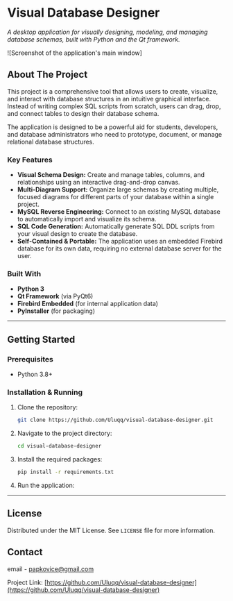 # Visual Database Designer

*A desktop application for visually designing, modeling, and managing database schemas, built with Python and the Qt framework.*

![Screenshot of the application's main window] <!-- TODO: Add a screenshot here later -->

## About The Project

This project is a comprehensive tool that allows users to create, visualize, and interact with database structures in an intuitive graphical interface. Instead of writing complex SQL scripts from scratch, users can drag, drop, and connect tables to design their database schema.

The application is designed to be a powerful aid for students, developers, and database administrators who need to prototype, document, or manage relational database structures.

### Key Features

*   **Visual Schema Design:** Create and manage tables, columns, and relationships using an interactive drag-and-drop canvas.
*   **Multi-Diagram Support:** Organize large schemas by creating multiple, focused diagrams for different parts of your database within a single project.
*   **MySQL Reverse Engineering:** Connect to an existing MySQL database to automatically import and visualize its schema.
*   **SQL Code Generation:** Automatically generate SQL DDL scripts from your visual design to create the database.
*   **Self-Contained & Portable:** The application uses an embedded Firebird database for its own data, requiring no external database server for the user.

### Built With

*   **Python 3**
*   **Qt Framework** (via PyQt6)
*   **Firebird Embedded** (for internal application data)
*   **PyInstaller** (for packaging)

---

## Getting Started

### Prerequisites

*   Python 3.8+

### Installation & Running

1.  Clone the repository:
    ```sh
    git clone https://github.com/Uluqq/visual-database-designer.git
    ```
2.  Navigate to the project directory:
    ```sh
    cd visual-database-designer
    ```
3.  Install the required packages:
    ```sh
    pip install -r requirements.txt
    ```
4.  Run the application:
 

---

## License

Distributed under the MIT License. See `LICENSE` file for more information.

## Contact

email - papkovice@gmail.com

Project Link: [https://github.com/Uluqq/visual-database-designer](https://github.com/Uluqq/visual-database-designer)
